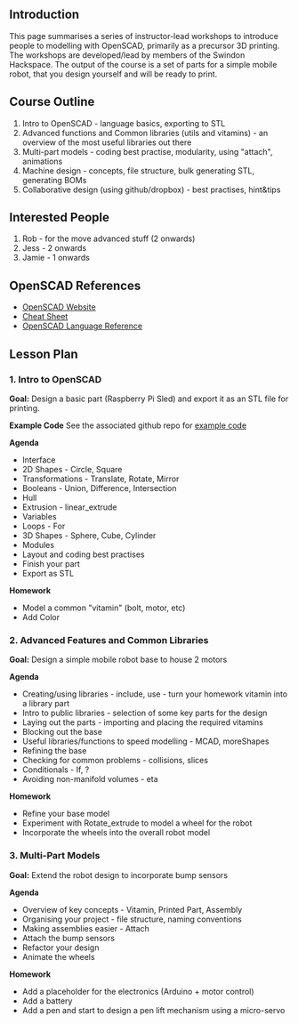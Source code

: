 ## Introduction

This page summarises a series of instructor-lead workshops to introduce people to modelling with OpenSCAD, primarily as a precursor 3D printing.   The workshops are developed/lead by members of the Swindon Hackspace.  The output of the course is a set of parts for a simple mobile robot, that you design yourself and will be ready to print.

## Course Outline

1. Intro to OpenSCAD - language basics, exporting to STL
2. Advanced functions and Common libraries (utils and vitamins) - an overview of the most useful libraries out there
3. Multi-part models - coding best practise, modularity, using "attach", animations
4. Machine design - concepts, file structure, bulk generating STL, generating BOMs
5. Collaborative design (using github/dropbox) - best practises, hint&tips


## Interested People
1. Rob - for the move advanced stuff (2 onwards)
2. Jess - 2 onwards
3. Jamie - 1 onwards


## OpenSCAD References

* [OpenSCAD Website](http://openscad.org)
* [Cheat Sheet](http://www.openscad.org/cheatsheet/index.html)
* [OpenSCAD Language Reference](http://en.wikibooks.org/wiki/OpenSCAD_User_Manual/The_OpenSCAD_Language)

## Lesson Plan

### 1. Intro to OpenSCAD

**Goal:** Design a basic part (Raspberry Pi Sled) and export it as an STL file for printing.

**Example Code**
See the associated github repo for [example code](https://github.com/snhack/OpenSCAD/tree/master/Extended%20Course/wk1%20-%20Intro%20to%20OpenSCAD)

**Agenda**
* Interface
* 2D Shapes - Circle, Square
* Transformations - Translate, Rotate, Mirror
* Booleans - Union, Difference, Intersection
* Hull
* Extrusion - linear_extrude
* Variables
* Loops - For
* 3D Shapes - Sphere, Cube, Cylinder
* Modules
* Layout and coding best practises
* Finish your part
* Export as STL

**Homework**
* Model a common "vitamin" (bolt, motor, etc)
* Add Color 

### 2. Advanced Features and Common Libraries

**Goal:** Design a simple mobile robot base to house 2 motors

**Agenda**
* Creating/using libraries - include, use - turn your homework vitamin into a library part
* Intro to public libraries - selection of some key parts for the design
* Laying out the parts - importing and placing the required vitamins
* Blocking out the base
* Useful libraries/functions to speed modelling - MCAD, moreShapes
* Refining the base
* Checking for common problems - collisions, slices
* Conditionals - If, ?
* Avoiding non-manifold volumes - eta

**Homework**
* Refine your base model
* Experiment with Rotate_extrude to model a wheel for the robot
* Incorporate the wheels into the overall robot model


### 3. Multi-Part Models

**Goal:** Extend the robot design to incorporate bump sensors

**Agenda**
* Overview of key concepts - Vitamin, Printed Part, Assembly
* Organising your project - file structure, naming conventions
* Making assemblies easier - Attach
* Attach the bump sensors
* Refactor your design
* Animate the wheels

**Homework**
* Add a placeholder for the electronics (Arduino + motor control)
* Add a battery
* Add a pen and start to design a pen lift mechanism using a micro-servo



